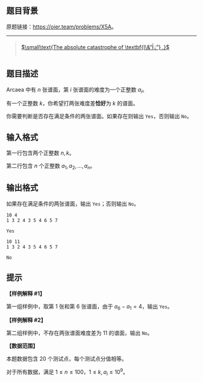 ## 题目背景
原题链接：<https://oier.team/problems/X5A>。

---

> [$\small\text{The absolute catastrophe of \textbf{I\&“Ī྄”} .}$](https://music.163.com/#/song?id=2610328481)

## 题目描述
Arcaea 中有 $n$ 张谱面，第 $i$ 张谱面的难度为一个正整数 $a_i$。

有一个正整数 $k$，你希望打两张难度差**恰好**为 $k$ 的谱面。

你需要判断是否存在满足条件的两张谱面。如果存在则输出 `Yes`，否则输出 `No`。

## 输入格式
第一行包含两个正整数 $n,k$。

第二行包含 $n$ 个正整数 $a_1,a_2,\ldots,a_n$。

## 输出格式
如果存在满足条件的两张谱面，输出 `Yes`；否则输出 `No`。

```input1
10 4
1 3 2 4 3 5 4 6 5 7
```

```output1
Yes
```

```input2
10 11
1 3 2 4 3 5 4 6 5 7
```

```output2
No
```

## 提示
**【样例解释 #1】**

第一组样例中，取第 $1$ 张和第 $6$ 张谱面，由于 $a_6-a_1=4$，输出 `Yes`。

**【样例解释 #2】**

第二组样例中，不存在两张谱面难度差为 $11$ 的谱面，输出 `No`。

**【数据范围】**

本题数据包含 $20$ 个测试点，每个测试点分值相等。

对于所有数据，满足 $1\le n\le 100$，$1\le k,a_i\le 10^9$。

